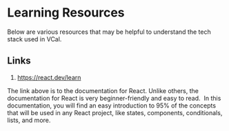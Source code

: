 # Learning Resources

Below are various resources that may be helpful to understand the tech stack used in VCal. 

## Links

1. https://react.dev/learn

The link above is to the documentation for React. Unlike others, the documentation for React is very beginner-friendly and easy to read. 
In this documentation, you will find an easy introduction to 95% of the concepts that will be used in any React project, like states, components, conditionals, lists, and more.
